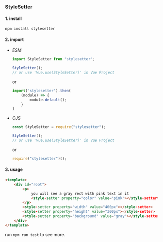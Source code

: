 ### StyleSetter

#### 1. install  
```
npm install stylesetter
```

#### 2. import    
- _ESM_  
  ``` js
  import StyleSetter from "stylesetter";
  
  StyleSetter();
  // or use 'Vue.use(StyleSetter)' in Vue Project
  ```
  or
  ``` js
  import('stylesetter').then(
      (module) => {
          module.default();
      }
  )
  ```
- _CJS_  
  ``` js
  const StyleSetter = require("stylesetter");
  
  StyleSetter();
  // or use 'Vue.use(StyleSetter)' in Vue Project
  ```
  or  
  ``` js
  require("stylesetter")();
  ```
  
#### 3. usage  
``` html
<template>
    <div id="root">
        <p>
            you will see a gray rect with pink text in it
            <style-setter property="color" value="pink"></style-setter>
        </p>
        <style-setter property="width" value="400px"></style-setter>
        <style-setter property="height" value="300px"></style-setter>
        <style-setter property="background" value="gray"></style-setter>
    </div>
</template>
```  
run `npm run test` to see more.  